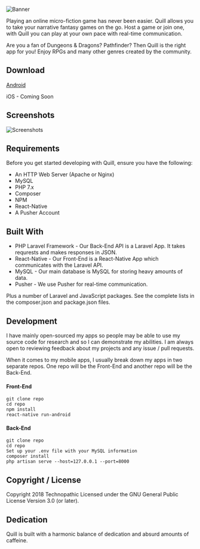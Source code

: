 ![Banner](https://technopathic.me/storage/quillbanner2.png)

Playing an online micro-fiction game has never been easier. Quill allows you to take your narrative fantasy games on the go. Host a game or join one, with Quill you can play at your own pace with real-time communication.

Are you a fan of Dungeons & Dragons? Pathfinder? Then Quill is the right app for you! Enjoy RPGs and many other genres created by the community.

## Download
[Android](https://play.google.com/store/apps/details?id=com.quillapp&hl=en)

iOS - Coming Soon

## Screenshots
![Screenshots](https://technopathic.me/storage/quillgithub.png)

## Requirements
Before you get started developing with Quill, ensure you have the following:

* An HTTP Web Server (Apache or Nginx)
* MySQL
* PHP 7.x
* Composer
* NPM
* React-Native
* A Pusher Account

## Built With
* PHP Laravel Framework - Our Back-End API is a Laravel App. It takes requrests and makes responses in JSON.
* React-Native - Our Front-End is a React-Native App which communicates with the Laravel API.
* MySQL - Our main database is MySQL for storing heavy amounts of data.
* Pusher - We use Pusher for real-time communication.

Plus a number of Laravel and JavaScript packages. See the complete lists in the composer.json and package.json files.

## Development
I have mainly open-sourced my apps so people may be able to use my source code for research and so I can demonstrate my abilities. I am always open to reviewing feedback about my projects and any issue / pull requests.

When it comes to my mobile apps, I usually break down my apps in two separate repos. One repo will be the Front-End and another repo will be the Back-End.

#### Front-End
```
git clone repo
cd repo
npm install
react-native run-android
```

#### Back-End
```
git clone repo
cd repo
Set up your .env file with your MySQL information
composer install
php artisan serve --host=127.0.0.1 --port=8000
```

## Copyright / License
Copyright 2018 Technopathic
Licensed under the GNU General Public License Version 3.0 (or later).

## Dedication
Quill is built with a harmonic balance of dedication and absurd amounts of caffeine.
